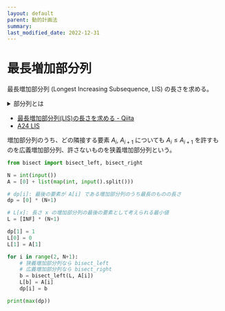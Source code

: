 ```yaml
---
layout: default
parent: 動的計画法
summary: 
last_modified_date: 2022-12-31
---
```


# 最長増加部分列

最長増加部分列 (Longest Increasing Subsequence, LIS) の長さを求める。

<details markdown="1">
<summary>部分列とは</summary>

数列 $A$ に対して、

- $A$ を構成する要素を $0$ 個以上取り除き
- 残った要素を元の順番で並べる

ことによって得られる数列を $A$ の部分列という。

</details>

- [最長増加部分列(LIS)の長さを求める - Qiita](https://qiita.com/python_walker/items/d1e2be789f6e7a0851e5)
- [A24 LIS](https://atcoder.jp/contests/tessoku-book/tasks/tessoku_book_x)

増加部分列のうち、どの隣接する要素 $A_i$, $A_{i+1}$ についても $A_i \leq A_{i+1}$ を許すものを広義増加部分列、許さないものを狭義増加部分列という。

```python
from bisect import bisect_left, bisect_right

N = int(input())
A = [0] + list(map(int, input().split()))

# dp[i]: 最後の要素が A[i] である増加部分列のうち最長のものの長さ
dp = [0] * (N+1)

# L[x]: 長さ x の増加部分列の最後の要素として考えられる最小値
L = [INF] * (N+1)

dp[1] = 1
L[0] = 0
L[1] = A[1]

for i in range(2, N+1):
    # 狭義増加部分列なら bisect_left
    # 広義増加部分列なら bisect_right
    b = bisect_left(L, A[i])
    L[b] = A[i]
    dp[i] = b

print(max(dp))
```